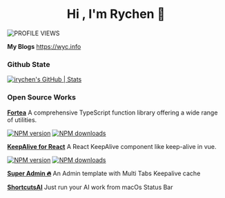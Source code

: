 
<h1 align="center"><b>Hi , I'm Rychen 👋 </b></h1>

![PROFILE VIEWS](https://komarev.com/ghpvc/?username=irychen&label=PROFILE+VIEWS)

 **My Blogs** https://wyc.info

 ### Github State

[![irychen's GitHub | Stats](https://stats.quira.sh/irychen/github?theme=light)](https://quira.sh?utm_source=widgets&utm_campaign=irychen)

### Open Source Works

[**Fortea**](https://www.npmjs.com/package/fortea) A comprehensive TypeScript function library offering a wide range of utilities. 

[![NPM version](https://img.shields.io/npm/v/fortea.svg?style=flat)](https://npmjs.com/package/fortea) [![NPM downloads](https://img.shields.io/npm/dm/fortea.svg?style=flat)](https://npmjs.com/package/fortea)

[**KeepAlive for React**](https://www.npmjs.com/package/keepalive-for-react) A React KeepAlive component like keep-alive in vue.

[![NPM version](https://img.shields.io/npm/v/keepalive-for-react.svg?style=flat)](https://npmjs.com/package/keepalive-for-react)
[![NPM downloads](https://img.shields.io/npm/dm/keepalive-for-react.svg?style=flat)](https://npmjs.com/package/keepalive-for-react)


[**Super Admin 🔥**](https://super-admin.tech/) An Admin template with Multi Tabs Keepalive cache

[**ShortcutsAI**](https://github.com/irychen/ShortcutsAI) Just run your AI work from macOs Status Bar

